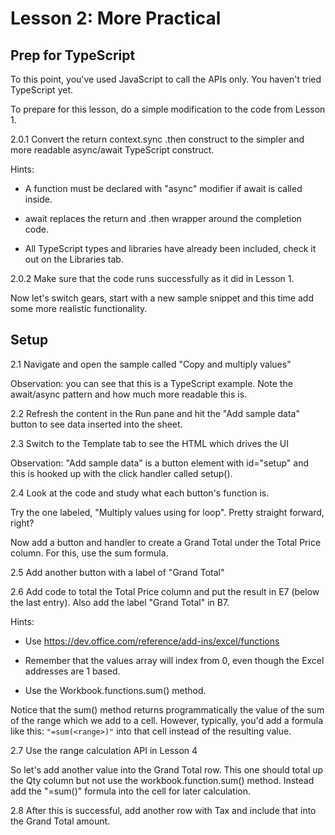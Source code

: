 # Lesson 2: More Practical 


## Prep for TypeScript

To this point, you've used JavaScript to call the APIs only. You haven't
tried TypeScript yet.

To prepare for this lesson, do a simple modification to the code from Lesson 1.

2.0.1 Convert the return context.sync .then construct to the simpler and more readable async/await TypeScript construct.

Hints:

- A function must be declared with "async" modifier if await is called
inside.

- await replaces the return and .then wrapper around the completion
code.

- All TypeScript types and libraries have already been included, check
it out on the Libraries tab.

2.0.2 Make sure that the code runs successfully as it did in Lesson 1.

Now let's switch gears, start with a new sample snippet and this time
add some more realistic functionality.

## Setup


2.1 Navigate and open the sample called "Copy and multiply values"

Observation: you can see that this is a TypeScript example. Note the await/async pattern and how much more readable this is.

2.2 Refresh the content in the Run pane and hit the "Add sample data" button to see data inserted into the sheet.

2.3 Switch to the Template tab to see the HTML which drives the UI

Observation: "Add sample data" is a button element with id="setup" and this is hooked up with the click handler called setup().

2.4 Look at the code and study what each button's function is. 

Try the one labeled, "Multiply values using for loop". Pretty straight forward, right?

Now add a button and handler to create a Grand Total under the Total Price column. For this, use the sum formula.

2.5 Add another button with a label of "Grand Total"

2.6 Add code to total the Total Price column and put the result in E7 (below the last entry). Also add the label "Grand Total" in B7.

Hints:

- Use https://dev.office.com/reference/add-ins/excel/functions

- Remember that the values array will index from 0, even though the Excel
addresses are 1 based.

- Use the Workbook.functions.sum() method.

Notice that the sum() method returns programmatically the value of the sum of the range which we add to a cell. However, typically, you'd add a formula like this: ``` "=sum(<range>)" ``` into that cell instead of the resulting value.

2.7 Use the range calculation API in Lesson 4 

So let's add another value into the Grand Total row. This one should
total up the Qty column but not use the workbook.function.sum() method.
Instead add the "=sum()" formula into the cell for later calculation.

2.8 After this is successful, add another row with Tax and include that into the Grand Total amount.



